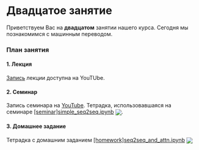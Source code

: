 
# Двадцатое занятие
Приветствуем Вас на **двадцатом** занятии нашего курса. Сегодня мы познакомимся с машинным переводом.

### План занятия
#### 1. Лекция
[Запись](https://www.youtube.com/watch?v=_GBFCXveldA) лекции доступна на YouTUbe.

#### 2. Семинар 
Запись семинара на [YouTube](https://www.youtube.com/watch?v=w0AwPuK65kI). Тетрадка, использовавшаяся на семинаре [[seminar]simple_seq2seq.ipynb](./[seminar]embeddings.ipynb) [<img src="https://colab.research.google.com/assets/colab-badge.svg" align="center">](https://colab.research.google.com/drive/167_sfg_VdJCPu05OWFscZWfVaQ7YAzX2).

#### 3. Домашнее задание
Тетрадка с домашним заданием  [[homework]seq2seq_and_attn.ipynb](./[homework]seq2seq_and_attn.ipynb) [<img src="https://colab.research.google.com/assets/colab-badge.svg" align="center">](https://colab.research.google.com/drive/1M-PTHPEYH1baSDRsTYyzqs8br8l75W8d)	
